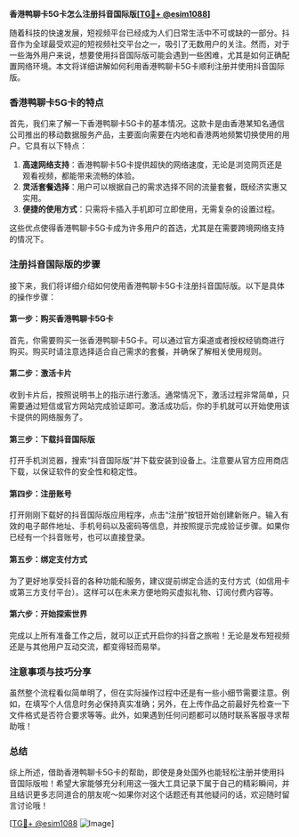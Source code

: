 **香港鸭聊卡5G卡怎么注册抖音国际版[[TG💪+ @esim1088](https://t.me/s/esim1088)]**

随着科技的快速发展，短视频平台已经成为人们日常生活中不可或缺的一部分。抖音作为全球最受欢迎的短视频社交平台之一，吸引了无数用户的关注。然而，对于一些海外用户来说，想要使用抖音国际版可能会遇到一些困难，尤其是如何正确配置网络环境。本文将详细讲解如何利用香港鸭聊卡5G卡顺利注册并使用抖音国际版。

### 香港鸭聊卡5G卡的特点

首先，我们来了解一下香港鸭聊卡5G卡的基本情况。这款卡是由香港某知名通信公司推出的移动数据服务产品，主要面向需要在内地和香港两地频繁切换使用的用户。它具有以下特点：

1. **高速网络支持**：香港鸭聊卡5G卡提供超快的网络速度，无论是浏览网页还是观看视频，都能带来流畅的体验。
2. **灵活套餐选择**：用户可以根据自己的需求选择不同的流量套餐，既经济实惠又实用。
3. **便捷的使用方式**：只需将卡插入手机即可立即使用，无需复杂的设置过程。

这些优点使得香港鸭聊卡5G卡成为许多用户的首选，尤其是在需要跨境网络支持的情况下。

### 注册抖音国际版的步骤

接下来，我们将详细介绍如何使用香港鸭聊卡5G卡注册抖音国际版。以下是具体的操作步骤：

#### 第一步：购买香港鸭聊卡5G卡

首先，你需要购买一张香港鸭聊卡5G卡。可以通过官方渠道或者授权经销商进行购买。购买时请注意选择适合自己需求的套餐，并确保了解相关使用规则。

#### 第二步：激活卡片

收到卡片后，按照说明书上的指示进行激活。通常情况下，激活过程非常简单，只需要通过短信或官方网站完成验证即可。激活成功后，你的手机就可以开始使用该卡提供的网络服务了。

#### 第三步：下载抖音国际版

打开手机浏览器，搜索“抖音国际版”并下载安装到设备上。注意要从官方应用商店下载，以保证软件的安全性和稳定性。

#### 第四步：注册账号

打开刚刚下载好的抖音国际版应用程序，点击“注册”按钮开始创建新账户。输入有效的电子邮件地址、手机号码以及密码等信息，并按照提示完成验证步骤。如果你已经有一个抖音账号，也可以直接登录。

#### 第五步：绑定支付方式

为了更好地享受抖音的各种功能和服务，建议提前绑定合适的支付方式（如信用卡或第三方支付平台）。这样可以在未来方便地购买虚拟礼物、订阅付费内容等。

#### 第六步：开始探索世界

完成以上所有准备工作之后，就可以正式开启你的抖音之旅啦！无论是发布短视频还是与其他用户互动交流，都变得轻而易举。

### 注意事项与技巧分享

虽然整个流程看似简单明了，但在实际操作过程中还是有一些小细节需要注意。例如，在填写个人信息时务必保持真实准确；另外，在上传作品之前最好先检查一下文件格式是否符合要求等等。此外，如果遇到任何问题都可以随时联系客服寻求帮助哦！

### 总结

综上所述，借助香港鸭聊卡5G卡的帮助，即使是身处国外也能轻松注册并使用抖音国际版啦！希望大家能够充分利用这一强大工具记录下属于自己的精彩瞬间，并且结识更多志同道合的朋友呢～如果你对这个话题还有其他疑问的话，欢迎随时留言讨论哦！

[[TG💪+ @esim1088](https://t.me/s/esim1088) ![Image](https://i.postimg.cc/4NQfJmqS/Snipaste-2025-05-13-00-14-12.png)]